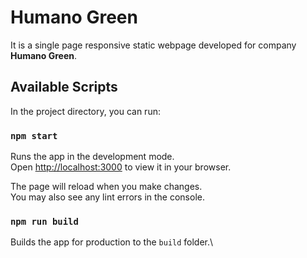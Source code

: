 # Humano Green

It is a single page responsive static webpage developed for company **Humano Green**.

## Available Scripts

In the project directory, you can run:

### `npm start`

Runs the app in the development mode.\
Open [http://localhost:3000](http://localhost:3000) to view it in your browser.

The page will reload when you make changes.\
You may also see any lint errors in the console.

### `npm run build`

Builds the app for production to the `build` folder.\


<!--   "homepage": "https://Deepak-032.github.io/Humano-Green",  -->
